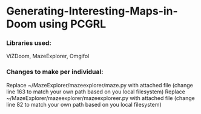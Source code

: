 # Generating-Interesting-Maps-in-Doom using PCGRL
### Libraries used:
ViZDoom, MazeExplorer, Omgifol

### Changes to make per individual:
Replace ~/MazeExplorer/mazeexplorer/maze.py with attached file (change line 163 to match your own path based on you local filesystem)
Replace ~/MazeExplorer/mazeexplorer/mazeexploreer.py with attached file (change line 82 to match your own path based on you local filesystem)
